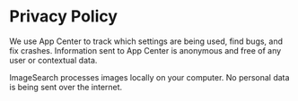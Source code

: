 # Privacy Policy
We use App Center to track which settings are being used, find bugs, and fix crashes. Information sent to App Center is anonymous and free of any user or contextual data.

ImageSearch processes images locally on your computer. No personal data is being sent over the internet.
